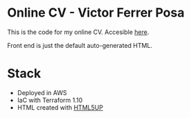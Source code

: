 # Online CV - Victor Ferrer Posa

This is the code for my online CV. Accesible [here](https://www.victorferrerposa.com/).

Front end is just the default auto-generated HTML.

# Stack

- Deployed in AWS
- IaC with Terraform 1.10
- HTML created with [HTML5UP](https://html5up.net/)
